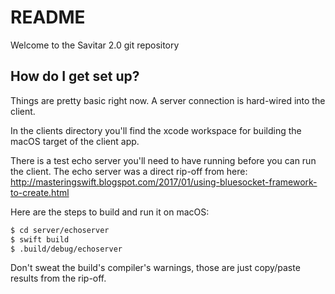 # README #

Welcome to the Savitar 2.0 git repository

## How do I get set up? ##

Things are pretty basic right now. A server connection is hard-wired into the client.

In the clients directory you'll find the xcode workspace for building the macOS target of the client app.

There is a test echo server you'll need to have running before you can run the client. The echo server was a direct rip-off from here:
http://masteringswift.blogspot.com/2017/01/using-bluesocket-framework-to-create.html

Here are the steps to build and run it on macOS:

```bash
$ cd server/echoserver
$ swift build
$ .build/debug/echoserver
```

Don't sweat the build's compiler's warnings, those are just copy/paste results from the rip-off.

